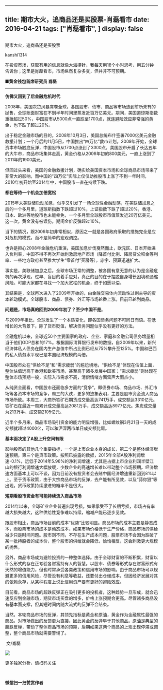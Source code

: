 
---
title:  期市大火，追商品还是买股票-肖磊看市
date: 2016-04-21
tags: ["肖磊看市", ]
display: false
---


## 



期市大火，追商品还是买股票




kanshi1314




在投资市场，获取有用的信息就像大海捞针，我每天用18个小时思考，用五分钟告诉你；这里是肖磊看市，市场纵然复杂多变，但并非不可预期。


**■黄金钱包首席研究员 肖磊**

****

**仿佛又回到了后金融危机时代**

2008年，美国次贷风暴席卷全球，各国股市、债市、商品等市场遭到前所未有的抛售，全球账面财富在不到半年时间里蒸发近百万亿美元。期间，美国道琼斯指数重挫超过50%，中国股市从5000点一直跌至1700点，就连避险效应非常强的黄金，也下跌了超过20%。

出于稳定金融市场的目的，2008年10月3日，美国总统布什签署7000亿美元金融救援计划；一个月后的11月5日，中国推出“四万亿”救市计划。2009年开始，全球资本市场触底反弹，中国股市从1700点涨到了3300点，美国股市开启了长达五年的大牛市，商品市场集体走高，黄金价格从2009年初的800美元，一直上涨到了2011年的1900美元。

但回过头来看，美国的金融救援计划，确实给美国资本市场和全球商品市场带来了非常大的影响，而中国的“四万亿”实际上仅仅助推股市上涨了不到一年时间，2010年初开始至2014年中，中国股市一直在持续下跌。

**都在等待一个机会加倍宽松**

2015年末美联储启动加息，似乎又引发了一场全球性金融动荡，在美联储加息之后的一个多月里，道琼斯指数下跌超过10%，上证指数下跌了超过20%，香港、日本、欧洲等地股市也未能幸免，一个多月里全球股市市值蒸发近20万亿美元。这一次，黄金没有被误伤，期间金价反弹超过10%。

当下的情况，跟2009年初非常相似，原因之一就是各国政府采取的措施完全是应对危机的模式，而不是简单的宏观调控。

也许是担心2008年金融危机重演，美国加息步伐戛然而止，欧元区、日本开始进入负利率，中国不得不再次开始刺激房地产市场（降首付比例、降房贷公积金等利率、一些地方政府甚至推大学生“零首付”买房等），赤字、预算迅速扩大。

事实是，美联储加息之后，全球市场正常的调整，被各国有意无意的认为是金融危机的再次浮现，过早、盲目的着手应对，真正的目的在于摆脱自身增长困境和通缩风险。可能大家都在寻找一个加大宽松的机会，终于如愿以偿。

其结果是，全球再次进入了2009年开始的，由金融交易体内流动性过剩主导的资本轮动模式。全球股市、商品、债券、外汇等市场轮番上涨。目前已轮到商品。

**问题是，市场真的回到2009年初了？至少中国不是**。

与2009年相比，全球发生了一个本质变化，即各国债务问题不可同日而语。在低增长的大背景下，除了货币贬值，解决债务问题似乎没有更好的方法。

金融危机以来，全球近50个主要国家的政府、企业、家庭和金融公司债务增量相当于他们GDP总和的17%。根据国际清算银行发布的数据，自2009年以来，新兴经济体私人债务在国内生产总值中所占比例已经从75%攀升至125%。中国和巴西的私人债务水平现已是本国经济规模的两倍。

中国股市处在“供给不足”和“需求疲弱”的尴尬境地，“供给不足”体现在估值上面，整体估值远高于香港和欧美市场，甚至高于诸多发展中国家；“需求疲弱”则体现在整体市场预期一般，实际入市需求不高，清偿情绪方面雷声大雨点小。

从纯资金面看，中国股市还面临多方面的“竞争”，即债券市场、商品市场、外汇市场等各资本市场的竞争，周三的大跌，更多的迹象表明，主要是股市资金流入商品市场所致。本周三，大商所铁矿石期货成交量高达741万手，成交额达3310亿元。铁矿石在最近一周累计成交量高达2081万手，成交额高达8977亿元。焦炭成交量为213万手，成交额2105亿元。

近半个多月来，商品市场吸引资金的能力明显增强，比如螺纹钢3月21日一天的成交额就超过4000亿，可以和沪深两市单日成交额比肩。

**基本面决定了A股上升空间有限**

影响股市的其他几个重要指标，一个是上市企业本身的成长，第二个是整体经济增速预期，第三个是货币政策。按照已披露的数据，2015年全部A股净利润增速-0.1%，远低于2014年5.96%的净利润增速，尤其是占据上市企业利润半壁江山的银行利润增速大幅放缓，少数企业的高速增长难以带动整个市场预期。经济增速方面基本上可以不谈，因为目前没有投资者会去赌中国经济增速重新回到8%以上。至于货币政策，由于大宗商品市场的反弹，去产能有所见效，以及“蒜你狠”等出现，货币政策持续激进的概率不是很大。

**短期看股市资金有可能持续流入商品市场**

2014年以来，全球矿业企业普遍出现亏损，如果承受不了长期亏损，市场占有率越大损失越大，这种供给性竞争难以持续，缩减产能已逐步见效。

跟股市相比，商品市场目前的成本“优势”比较明显。商品市场的成本主要是静态成本，而股票市场的成本是动态成本，如果市场价格低于生产价格，商品市场的供给减少只是时间问题。股市则不同，不存在生产成本问题，股票市场不会因为跌破了某一批持股者的成本价，整个股市的供给就会降低，恰恰相反，这会刺激更大规模的抛售。

另外，商品市场成为避险投资的一种整体选择。由于全球财富的不断积累，财富以什么形式的存在正考验各财富持有人的智慧，以股市、债券等形式存在财富形式有天然的增值能力，但也时常承受各类政策和信用市场的影响。由于商品市场可以规避更多的信用风险，尽管没有利息等收益，还要付出仓储成本，但因经济发展对其的依赖永存，从某种程度上说比信用资产要有更好的避险效应。

目前看，商品市场的超跌反弹正在吸引更多的投机者，这种趋势一旦形成，就会迅速反应到金融市场，期货市场买盘的增多，价格上涨预期会更高。尽管诸多商品没有基本面支撑，但其短时间内随大流式的反弹不会结束。

当然，本轮商品市场的反弹，其领先指标是黄金和原油，黄金作为金融属性最强的商品，对市场做出的反馈更为直接，因此黄金的反弹早于其他商品。原油是典型的超跌反弹，带动了整体商品市场的预期，后期如果这两个商品的上涨出现停滞或调整，整个商品市场就需要警惕了。

&nbsp;文/肖磊



<img data-s="300,640" data-type="png" data-ratio="1" data-w="129" width="auto" src="http://mmbiz.qpic.cn/mmbiz/rIYcHn0KrPQCWdDvRhe1gDlicCPR4tLfkJlqtykonG2IFYBXT6NXzfPbyeL9pCv3tYcv1U9rsoueWCic7ibBa2Tjw/640?wx_fmt=png" style="box-sizing: border-box !important; word-wrap: break-word !important; width: auto !important; visibility: visible !important;"/>

更多独家分析，请扫码关注





&nbsp;




**微信扫一扫赞赏作者**













